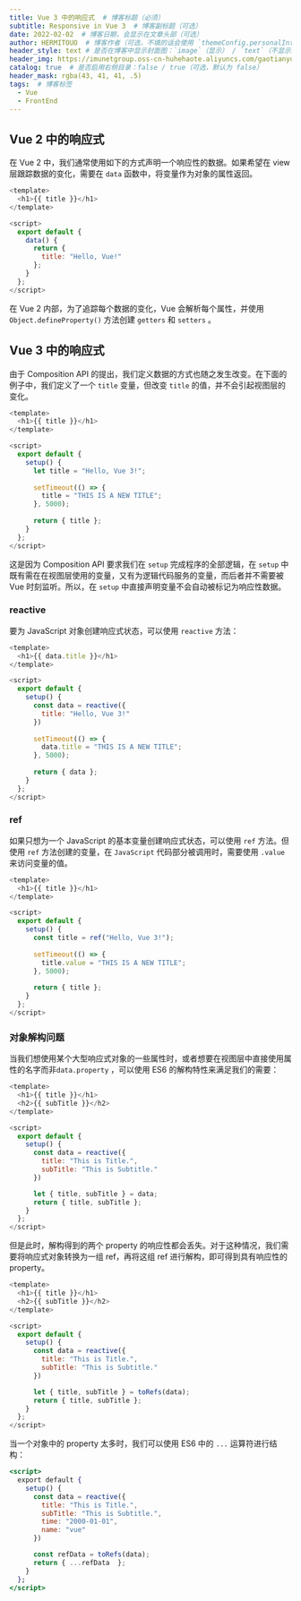 ```yaml
---
title: Vue 3 中的响应式  # 博客标题（必须）
subtitle: Responsive in Vue 3  # 博客副标题（可选）
date: 2022-02-02  # 博客日期，会显示在文章头部（可选）
author: HERMITOUO  # 博客作者（可选，不填的话会使用 `themeConfig.personalInfo.name`）
header_style: text # 是否在博客中显示封面图：`image`（显示） / `text`（不显示）（可选，默认为 `text`）
header_img: https://imunetgroup.oss-cn-huhehaote.aliyuncs.com/gaotianyu/2022-02-02-reactivity-in-vue3.png  # 博客封面图（必须，即使上一项选了 `text`，图片也需要在首页显示）
catalog: true  # 是否启用右侧目录：false / true（可选，默认为 false）
header_mask: rgba(43, 41, 41, .5)
tags:  # 博客标签
  - Vue
  - FrontEnd
---
```




## Vue 2 中的响应式

在 Vue 2 中，我们通常使用如下的方式声明一个响应性的数据。如果希望在 view 层跟踪数据的变化，需要在 `data` 函数中，将变量作为对象的属性返回。

```javascript
<template>
  <h1>{{ title }}</h1>
</template>

<script>
  export default {
    data() {
      return {
        title: "Hello, Vue!"
      };
    }
  };
</script>
```

在 Vue 2 内部，为了追踪每个数据的变化，Vue 会解析每个属性，并使用 `Object.defineProperty()` 方法创建 `getters` 和 `setters` 。

## Vue 3 中的响应式

由于 Composition API 的提出，我们定义数据的方式也随之发生改变。在下面的例子中，我们定义了一个 `title` 变量，但改变 `title` 的值，并不会引起视图层的变化。

```javascript
<template>
  <h1>{{ title }}</h1>
</template>

<script>
  export default {
    setup() {
      let title = "Hello, Vue 3!";
			
	  setTimeout(() => {
        title = "THIS IS A NEW TITLE";
      }, 5000);
		
      return { title };
    }
  };
</script>
```

这是因为 Composition API 要求我们在 `setup` 完成程序的全部逻辑，在 `setup` 中既有需在在视图层使用的变量，又有为逻辑代码服务的变量，而后者并不需要被 Vue 时刻监听。所以，在 `setup` 中直接声明变量不会自动被标记为响应性数据。

### reactive

要为 JavaScript 对象创建响应式状态，可以使用 `reactive` 方法：

```javascript
<template>
  <h1>{{ data.title }}</h1>
</template>

<script>
  export default {
    setup() {
	  const data = reactive({
		title: "Hello, Vue 3!"
	  })
			
	  setTimeout(() => {
        data.title = "THIS IS A NEW TITLE";
      }, 5000);
		
      return { data };
    }
  };
</script>
```

### ref

如果只想为一个 JavaScript 的基本变量创建响应式状态，可以使用 `ref` 方法。但使用 `ref` 方法创建的变量，在 `JavaScript` 代码部分被调用时，需要使用 `.value` 来访问变量的值。

```javascript
<template>
  <h1>{{ title }}</h1>
</template>

<script>
  export default {
    setup() {
      const title = ref("Hello, Vue 3!");
	  
      setTimeout(() => {
        title.value = "THIS IS A NEW TITLE";
      }, 5000);
		
      return { title };
    }
  };
</script>
```

### 对象解构问题

当我们想使用某个大型响应式对象的一些属性时，或者想要在视图层中直接使用属性的名字而非`data.property` ，可以使用 ES6 的解构特性来满足我们的需要：

```javascript
<template>
  <h1>{{ title }}</h1>     
  <h2>{{ subTitle }}</h2>
</template>

<script>
  export default {
    setup() {
	  const data = reactive({
		title: "This is Title.",
		subTitle: "This is Subtitle."
	  })

	  let { title, subTitle } = data;			
      return { title, subTitle };
    }
  };
</script>
```

但是此时，解构得到的两个 property 的响应性都会丢失。对于这种情况，我们需要将响应式对象转换为一组 ref，再将这组 ref 进行解构，即可得到具有响应性的 property。

```javascript
<template>
  <h1>{{ title }}</h1>
  <h2>{{ subTitle }}</h2>
</template>

<script>
  export default {
    setup() {
	  const data = reactive({
		title: "This is Title.",
		subTitle: "This is Subtitle."
	  })

	  let { title, subTitle } = toRefs(data);			
      return { title, subTitle };
    }
  };
</script>
```

当一个对象中的 property 太多时，我们可以使用 ES6 中的 `...` 运算符进行结构：

```jsx
<script>
  export default {
    setup() {
	  const data = reactive({
		title: "This is Title.",
		subTitle: "This is Subtitle.",
		time: "2000-01-01",
		name: "vue"
	  })

	  const refData = toRefs(data);			
      return { ...refData  };
    }
  };
</script>
```